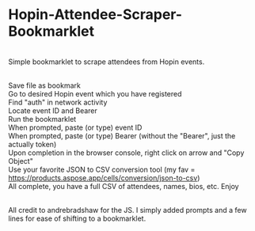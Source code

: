 # Hopin-Attendee-Scraper-Bookmarklet
<br />Simple bookmarklet to scrape attendees from Hopin events.  

<br />Save file as bookmark
<br />Go to desired Hopin event which you have registered
<br />Find "auth" in network activity 
<br />Locate event ID and Bearer
<br />Run the bookmarklet
<br />When prompted, paste (or type) event ID
<br />When prompted, paste (or type) Bearer (without the "Bearer", just the actually token)
<br />Upon completion in the browser console, right click on arrow and "Copy Object"
<br />Use your favorite JSON to CSV conversion tool (my fav = https://products.aspose.app/cells/conversion/json-to-csv)
<br />All complete, you have a full CSV of attendees, names, bios, etc.  Enjoy

<br />All credit to andrebradshaw for the JS.  I simply added prompts and a few lines for ease of shifting to a bookmarklet.
